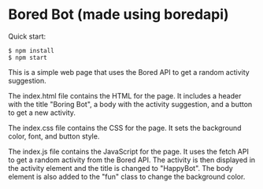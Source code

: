 # Bored Bot (made using boredapi)

Quick start:

```
$ npm install
$ npm start
````

This is a simple web page that uses the Bored API to get a random activity suggestion.

The index.html file contains the HTML for the page. It includes a header with the title "Boring Bot", a body with the activity suggestion, and a button to get a new activity.

The index.css file contains the CSS for the page. It sets the background color, font, and button style.

The index.js file contains the JavaScript for the page. It uses the fetch API to get a random activity from the Bored API. The activity is then displayed in the activity element and the title is changed to "HappyBot". The body element is also added to the "fun" class to change the background color.
